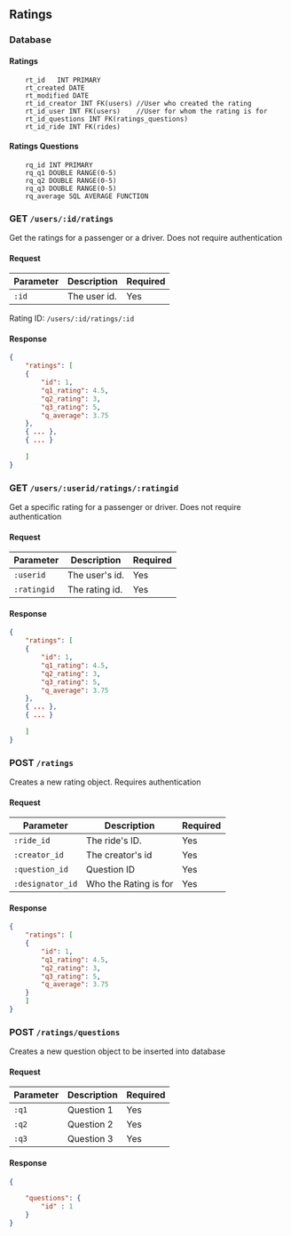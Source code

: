 ## Ratings

### Database
	
#### Ratings
```ratings_driver
	rt_id	INT PRIMARY
	rt_created DATE
	rt_modified DATE
	rt_id_creator INT FK(users) //User who created the rating
	rt_id_user INT FK(users)    //User for whom the rating is for
	rt_id_questions INT FK(ratings_questions)
	rt_id_ride INT FK(rides)
```

#### Ratings Questions
```ratings_questions
	rq_id INT PRIMARY
	rq_q1 DOUBLE RANGE(0-5)
	rq_q2 DOUBLE RANGE(0-5)
	rq_q3 DOUBLE RANGE(0-5)
	rq_average SQL AVERAGE FUNCTION
```

### GET `/users/:id/ratings`

Get the ratings for a passenger or a driver. Does not require authentication

#### Request

Parameter | Description    | Required
----------|----------------|-----------
`:id`     | The user id.   | Yes

Rating ID: `/users/:id/ratings/:id`

#### Response

```json
{
	"ratings": [
	{
		"id": 1,
		"q1_rating": 4.5,
		"q2_rating": 3,
		"q3_rating": 5,
		"q_average": 3.75
	},
	{ ... },
	{ ... }
		
	]
}
```

### GET `/users/:userid/ratings/:ratingid`

Get a specific rating for a passenger or driver. Does not require authentication

#### Request

Parameter  | Description    | Required
-----------|----------------|-----------
`:userid`  | The user's id. | Yes
`:ratingid`| The rating id. | Yes

#### Response

```json
{
	"ratings": [
	{
		"id": 1,
		"q1_rating": 4.5,
		"q2_rating": 3,
		"q3_rating": 5,
		"q_average": 3.75
	},
	{ ... },
	{ ... }
		
	]
}
```

### POST `/ratings`

Creates a new rating object. Requires authentication

#### Request

Parameter       | Description           | Required
----------------|-----------------------|-----------
`:ride_id`      | The ride's ID.        | Yes
`:creator_id`   | The creator's id      | Yes
`:question_id`  | Question ID           | Yes
`:designator_id`| Who the Rating is for | Yes

#### Response

```json
{
	"ratings": [
	{
		"id": 1,
		"q1_rating": 4.5,
		"q2_rating": 3,
		"q3_rating": 5,
		"q_average": 3.75
	}	
	]
}
```

### POST `/ratings/questions`

Creates a new question object to be inserted into database

#### Request

Parameter | Description   | Required
----------|---------------|-----------
`:q1`     | Question 1    | Yes
`:q2`     | Question 2    | Yes
`:q3`     | Question 3    | Yes

#### Response

```json
{
	
	"questions": {
		"id" : 1
	}
}
```
